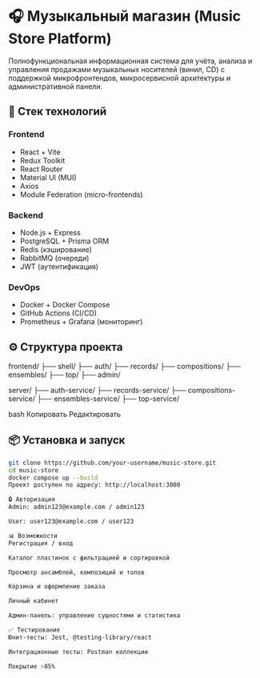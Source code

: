 # 🎧 Музыкальный магазин (Music Store Platform)

Полнофункциональная информационная система для учёта, анализа и управления продажами музыкальных носителей (винил, CD) с поддержкой микрофронтендов, микросервисной архитектуры и административной панели.

## 🚀 Стек технологий

### Frontend
- React + Vite
- Redux Toolkit
- React Router
- Material UI (MUI)
- Axios
- Module Federation (micro-frontends)

### Backend
- Node.js + Express
- PostgreSQL + Prisma ORM
- Redis (кэширование)
- RabbitMQ (очереди)
- JWT (аутентификация)

### DevOps
- Docker + Docker Compose
- GitHub Actions (CI/CD)
- Prometheus + Grafana (мониторинг)

## ⚙️ Структура проекта

frontend/
├── shell/
├── auth/
├── records/
├── compositions/
├── ensembles/
├── top/
├── admin/

server/
├── auth-service/
├── records-service/
├── compositions-service/
├── ensembles-service/
├── top-service/

bash
Копировать
Редактировать

## 📦 Установка и запуск

```bash
git clone https://github.com/your-username/music-store.git
cd music-store
docker compose up --build
Проект доступен по адресу: http://localhost:3000

🔒 Авторизация
Admin: admin123@example.com / admin123

User: user123@example.com / user123

📊 Возможности
Регистрация / вход

Каталог пластинок с фильтрацией и сортировкой

Просмотр ансамблей, композиций и топов

Корзина и оформление заказа

Личный кабинет

Админ-панель: управление сущностями и статистика

✅ Тестирование
Юнит-тесты: Jest, @testing-library/react

Интеграционные тесты: Postman коллекции

Покрытие >85%
